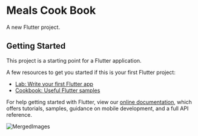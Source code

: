 # Meals Cook Book

A new Flutter project.

## Getting Started

This project is a starting point for a Flutter application.

A few resources to get you started if this is your first Flutter project:

- [Lab: Write your first Flutter app](https://flutter.dev/docs/get-started/codelab)
- [Cookbook: Useful Flutter samples](https://flutter.dev/docs/cookbook)

For help getting started with Flutter, view our
[online documentation](https://flutter.dev/docs), which offers tutorials,
samples, guidance on mobile development, and a full API reference.




![MergedImages](https://user-images.githubusercontent.com/90060963/159703275-0beb85fa-e14c-42cc-8ecb-7894280bf031.png)
